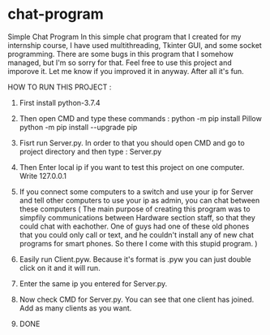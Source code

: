 # chat-program
Simple Chat Program 
In this simple chat program that I created for my internship course, I have used  multithreading, Tkinter GUI, and some socket programming. There are some bugs in this program that I somehow managed, but I'm so sorry for that. Feel free to use this project and imporove it. Let me know if you improved it in anyway. After all it's fun. 

HOW TO RUN THIS PROJECT : 
  1. First install python-3.7.4
  2. Then open CMD and type these commands :
    python -m pip install Pillow
    python -m pip install --upgrade pip
    
  3. Fisrt run Server.py. In order to that you should open CMD and go to project directory and then type : Server.py 
  4. Then Enter local ip if you want to test this project on one computer. Write 127.0.0.1 
  5. If you connect some computers to a switch and use your ip for Server and tell other computers to use your ip as admin, you can chat between these computers ( The main purpose of creating this program was to simpfily communications between Hardware section staff, so that they could chat with eachother. One of guys had one of these old phones that you could only call or text, and he couldn't install any of new chat programs for smart phones. So there I come with this stupid program. ) 
  6. Easily run Client.pyw. Because it's format is .pyw you can just double click on it and it will run. 
  7. Enter the same ip you entered for Server.py. 
  8. Now check CMD for Server.py. You can see that one client has joined. Add as many clients as you want. 
  9. DONE 
  
  


